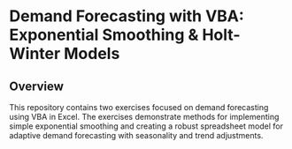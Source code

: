 # Demand Forecasting with VBA: Exponential Smoothing & Holt-Winter Models

## Overview
This repository contains two exercises focused on demand forecasting using VBA in Excel. The exercises demonstrate methods for implementing simple exponential smoothing and creating a robust spreadsheet model for adaptive demand forecasting with seasonality and trend adjustments.
